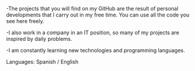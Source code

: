 
-The projects that you will find on my GitHub are the result of personal developments that I carry out in my free time. You can use all the code you see here freely.

-I also work in a company in an IT position, so many of my projects are inspired by daily problems.

-I am constantly learning new technologies and programming languages.

Languages: Spanish / English

